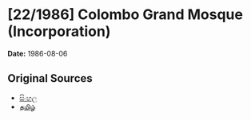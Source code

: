 # [22/1986] Colombo Grand Mosque (Incorporation)

**Date:** 1986-08-06

## Original Sources

- [සිංහල](https://documents.gov.lk/view/acts/1986/8/22-1986_S.pdf)
- [தமிழ்](https://documents.gov.lk/view/acts/1986/8/22-1986_T.pdf)

